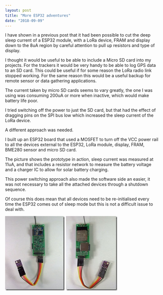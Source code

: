 ```yaml
---
layout: post
title: "More ESP32 adventures"
date: "2018-09-09"
---
```


I have shown in a previous post that it had been possible to cut the deep sleep current of a ESP32 module, with a LoRa device, FRAM and display down to the 8uA region by careful attention to pull up resistors and type of display.

I thought it would be useful to be able to include a Micro SD card into my projects. For the trackers it would be very handy to be able to log GPS data to an SD card. This could be useful if for some reason the LoRa radio link stopped working. For the same reason this would be a useful backup for remote sensor or data gathering applications.

The current taken by micro SD cards seems to vary greatly, the one I was using was consuming 200uA or more when inactive, which would make battery life poor.

I tried switching off the power to just the SD card, but that had the effect of dragging pins on the SPI bus low which increased the sleep current of the LoRa device.

A different approach was needed.

I built up an ESP32 board that used a MOSFET to turn off the VCC power rail to all the devices external to the ESP32, LoRa module, display, FRAM, BME280 sensor and micro SD card.

The picture shows the prototype in action, sleep current was measured at 11uA, and that includes a resistor network to measure the battery voltage and a charger IC to allow for solar battery charging.

This power switching approach also made the software side an easier, it was not necessary to take all the attached devices through a shutdown sequence.

Of course this does mean that all devices need to be re-initialised every time the ESP32 comes out of sleep mode but this is not a difficult issue to deal with.

![Locator ESP32 Front](images/Locator-ESP32-Front_thumb.jpg "Locator ESP32 Front")
![Locator ESP32 Rear](images/Locator-ESP32-Rear_thumb.jpg "Locator ESP32 Rear")